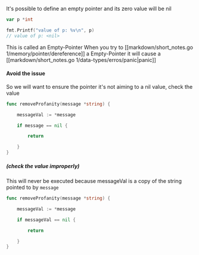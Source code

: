 It's possible to define an empty pointer and its zero value will be nil
```go
var p *int

fmt.Printf("value of p: %v\n", p)
// value of p: <nil>
```
This is called an Empty-Pointer
When you try to [[markdown/short_notes.go 1/memory/pointer/dereference]] a Empty-Pointer it will cause a [[markdown/short_notes.go 1/data-types/erros/panic|panic]] 
#### Avoid the issue
So we will want to ensure the pointer it's not aiming to a nil value, check the value
```go
func removeProfanity(message *string) {

    messageVal := *message

    if message == nil {

        return

    }
}
```
##### (check the value improperly)
This will never be executed because messageVal is a copy of the string pointed to by `message`
```go
func removeProfanity(message *string) {

    messageVal := *message

    if messageVal == nil {

        return

    }
}
```